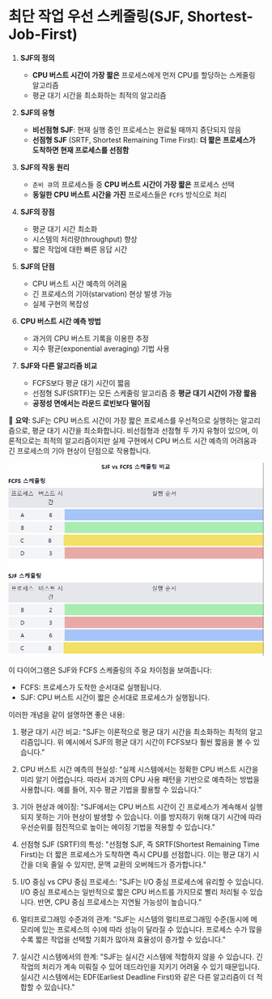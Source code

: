 # 최단 작업 우선 스케줄링(SJF, Shortest-Job-First)


1. **SJF의 정의**
    - **CPU 버스트 시간이 가장 짧은** 프로세스에게 먼저 CPU를 할당하는 스케줄링 알고리즘
    - 평균 대기 시간을 최소화하는 최적의 알고리즘


2. **SJF의 유형**
    - **비선점형 SJF**: 현재 실행 중인 프로세스는 완료될 때까지 중단되지 않음
    - **선점형 SJF** (SRTF, Shortest Remaining Time First): **더 짧은 프로세스가 도착하면 현재 프로세스를 선점함**


3. **SJF의 작동 원리**
    - `준비 큐`의 프로세스들 중 **CPU 버스트 시간이 가장 짧은** 프로세스 선택
    - **동일한 CPU 버스트 시간을 가진** 프로세스들은 `FCFS` 방식으로 처리


4. **SJF의 장점**
    - 평균 대기 시간 최소화
    - 시스템의 처리량(throughput) 향상
    - 짧은 작업에 대한 빠른 응답 시간


5. **SJF의 단점**
    - CPU 버스트 시간 예측의 어려움
    - 긴 프로세스의 기아(starvation) 현상 발생 가능
    - 실제 구현의 복잡성


6. **CPU 버스트 시간 예측 방법**
    - 과거의 CPU 버스트 기록을 이용한 추정
    - 지수 평균(exponential averaging) 기법 사용


7. **SJF와 다른 알고리즘 비교**
    - FCFS보다 평균 대기 시간이 짧음
    - 선점형 SJF(SRTF)는 모든 스케줄링 알고리즘 중 **평균 대기 시간이 가장 짧음**
    - **공정성 면에서는 라운드 로빈보다 떨어짐**


📌 **요약**: SJF는 CPU 버스트 시간이 가장 짧은 프로세스를 우선적으로 실행하는 알고리즘으로, 평균 대기 시간을 최소화합니다. 비선점형과 선점형 두 가지 유형이 있으며, 이론적으로는 최적의 알고리즘이지만 실제 구현에서 CPU 버스트 시간 예측의 어려움과 긴 프로세스의 기아 현상이 단점으로 작용합니다.


![img.png](SJF_FCFS.png)


이 다이어그램은 SJF와 FCFS 스케줄링의 주요 차이점을 보여줍니다:
- FCFS: 프로세스가 도착한 순서대로 실행됩니다.
- SJF: CPU 버스트 시간이 짧은 순서대로 프로세스가 실행됩니다.

이러한 개념을 같이 설명하면 좋은 내용:

1. 평균 대기 시간 비교:
   "SJF는 이론적으로 평균 대기 시간을 최소화하는 최적의 알고리즘입니다. 위 예시에서 SJF의 평균 대기 시간이 FCFS보다 훨씬 짧음을 볼 수 있습니다."

2. CPU 버스트 시간 예측의 현실성:
   "실제 시스템에서는 정확한 CPU 버스트 시간을 미리 알기 어렵습니다. 따라서 과거의 CPU 사용 패턴을 기반으로 예측하는 방법을 사용합니다. 예를 들어, 지수 평균 기법을 활용할 수 있습니다."

3. 기아 현상과 에이징:
   "SJF에서는 CPU 버스트 시간이 긴 프로세스가 계속해서 실행되지 못하는 기아 현상이 발생할 수 있습니다. 이를 방지하기 위해 대기 시간에 따라 우선순위를 점진적으로 높이는 에이징 기법을 적용할 수 있습니다."

4. 선점형 SJF (SRTF)의 특성:
   "선점형 SJF, 즉 SRTF(Shortest Remaining Time First)는 더 짧은 프로세스가 도착하면 즉시 CPU를 선점합니다. 이는 평균 대기 시간을 더욱 줄일 수 있지만, 문맥 교환의 오버헤드가 증가합니다."

5. I/O 중심 vs CPU 중심 프로세스:
   "SJF는 I/O 중심 프로세스에 유리할 수 있습니다. I/O 중심 프로세스는 일반적으로 짧은 CPU 버스트를 가지므로 빨리 처리될 수 있습니다. 반면, CPU 중심 프로세스는 지연될 가능성이 높습니다."

6. 멀티프로그래밍 수준과의 관계:
   "SJF는 시스템의 멀티프로그래밍 수준(동시에 메모리에 있는 프로세스의 수)에 따라 성능이 달라질 수 있습니다. 프로세스 수가 많을수록 짧은 작업을 선택할 기회가 많아져 효율성이 증가할 수 있습니다."

7. 실시간 시스템에서의 한계:
   "SJF는 실시간 시스템에 적합하지 않을 수 있습니다. 긴 작업의 처리가 계속 미뤄질 수 있어 데드라인을 지키기 어려울 수 있기 때문입니다. 실시간 시스템에서는 EDF(Earliest Deadline First)와 같은 다른 알고리즘이 더 적합할 수 있습니다."
